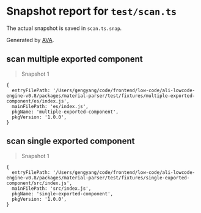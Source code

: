 # Snapshot report for `test/scan.ts`

The actual snapshot is saved in `scan.ts.snap`.

Generated by [AVA](https://avajs.dev).

## scan multiple exported component

> Snapshot 1

    {
      entryFilePath: '/Users/gengyang/code/frontend/low-code/ali-lowcode-engine-v0.8/packages/material-parser/test/fixtures/multiple-exported-component/es/index.js',
      mainFilePath: 'es/index.js',
      pkgName: 'multiple-exported-component',
      pkgVersion: '1.0.0',
    }

## scan single exported component

> Snapshot 1

    {
      entryFilePath: '/Users/gengyang/code/frontend/low-code/ali-lowcode-engine-v0.8/packages/material-parser/test/fixtures/single-exported-component/src/index.js',
      mainFilePath: 'src/index.js',
      pkgName: 'single-exported-component',
      pkgVersion: '1.0.0',
    }
